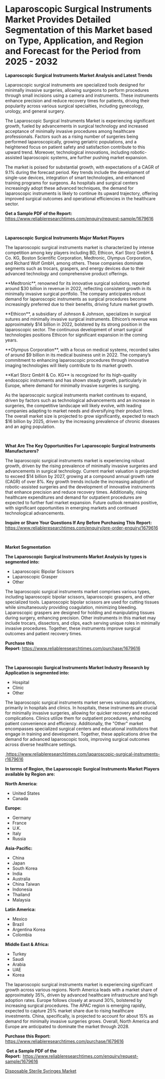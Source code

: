 <p><h1>Laparoscopic Surgical Instruments Market Provides Detailed Segmentation of this Market based on Type, Application, and Region and Forecast for the Period from 2025 - 2032</h1></p><p><strong>Laparoscopic Surgical Instruments Market Analysis and Latest Trends</strong></p>
<p><p>Laparoscopic surgical instruments are specialized tools designed for minimally invasive surgeries, allowing surgeons to perform procedures through small incisions using a camera and instruments. These instruments enhance precision and reduce recovery times for patients, driving their popularity across various surgical specialties, including gynecology, urology, and general surgery.</p><p>The Laparoscopic Surgical Instruments Market is experiencing significant growth, fueled by advancements in surgical technology and increased acceptance of minimally invasive procedures among healthcare professionals. Factors such as a rising number of surgeries being performed laparoscopically, growing geriatric populations, and a heightened focus on patient safety and satisfaction contribute to this upward trend. Moreover, technological innovations, including robotic-assisted laparoscopic systems, are further pushing market expansion.</p><p>The market is poised for substantial growth, with expectations of a CAGR of 9.1% during the forecast period. Key trends include the development of single-use devices, integration of smart technologies, and enhanced training programs for surgeons. As hospitals and surgical centers increasingly adopt these advanced techniques, the demand for laparoscopic instruments is likely to continue its upward trajectory, offering improved surgical outcomes and operational efficiencies in the healthcare sector.</p></p>
<p><strong>Get a Sample PDF of the Report:&nbsp;</strong> <a href="https://www.reliableresearchtimes.com/enquiry/request-sample/1679616?utm_campaign=3044&utm_medium=2&utm_source=Github&utm_content=ia&utm_term=04032025&utm_id=laparoscopic-surgical-instruments">https://www.reliableresearchtimes.com/enquiry/request-sample/1679616</a></p>
<p>&nbsp;</p>
<p><strong>Laparoscopic Surgical Instruments Major Market Players</strong></p>
<p><p>The laparoscopic surgical instruments market is characterized by intense competition among key players including BD, Ethicon, Karl Storz GmbH & Co. KG, Boston Scientific Corporation, Medtronic, Olympus Corporation, and Richard Wolf GmbH, among others. These companies dominate segments such as trocars, graspers, and energy devices due to their advanced technology and comprehensive product offerings.</p><p>**Medtronic**, renowned for its innovative surgical solutions, reported around $30 billion in revenue in 2022, reflecting consistent growth in its minimally invasive surgical portfolio. The company anticipates robust demand for laparoscopic instruments as surgical procedures become increasingly preferred due to their benefits, driving future market growth.</p><p>**Ethicon**, a subsidiary of Johnson & Johnson, specializes in surgical sutures and minimally invasive surgical instruments. Ethicon’s revenue was approximately $14 billion in 2022, bolstered by its strong position in the laparoscopic sector. The continuous development of smart surgical technologies positions Ethicon for significant expansion in the coming years.</p><p>**Olympus Corporation**, with a focus on medical systems, recorded sales of around $9 billion in its medical business unit in 2022. The company’s commitment to enhancing laparoscopic procedures through innovative imaging technologies will likely contribute to its market growth.</p><p>**Karl Storz GmbH & Co. KG** is recognized for its high-quality endoscopic instruments and has shown steady growth, particularly in Europe, where demand for minimally invasive surgeries is surging.</p><p>As the laparoscopic surgical instruments market continues to expand, driven by factors such as technological advancements and an increase in surgeries, the competitive landscape will likely evolve, with leading companies adapting to market needs and diversifying their product lines. The overall market size is projected to grow significantly, expected to reach $16 billion by 2025, driven by the increasing prevalence of chronic diseases and an aging population.</p></p>
<p>&nbsp;</p>
<p><strong>What Are The Key Opportunities For Laparoscopic Surgical Instruments Manufacturers?</strong></p>
<p><p>The laparoscopic surgical instruments market is experiencing robust growth, driven by the rising prevalence of minimally invasive surgeries and advancements in surgical technology. Current market valuation is projected to exceed $14 billion by 2027, growing at a compound annual growth rate (CAGR) of over 8%. Key growth trends include the increasing adoption of robotic-assisted surgeries and the development of innovative instruments that enhance precision and reduce recovery times. Additionally, rising healthcare expenditures and demand for outpatient procedures are expected to further fuel market expansion. Future outlook remains positive, with significant opportunities in emerging markets and continued technological advancements.</p></p>
<p><strong>Inquire or Share Your Questions If Any Before Purchasing This Report:</strong> <a href="https://www.reliableresearchtimes.com/enquiry/pre-order-enquiry/1679616?utm_campaign=3044&utm_medium=2&utm_source=Github&utm_content=ia&utm_term=04032025&utm_id=laparoscopic-surgical-instruments">https://www.reliableresearchtimes.com/enquiry/pre-order-enquiry/1679616</a></p>
<p>&nbsp;</p>
<p><strong>Market Segmentation</strong></p>
<p><strong>The Laparoscopic Surgical Instruments Market Analysis by types is segmented into:</strong></p>
<p><ul><li>Laparoscopic Bipolar Scissors</li><li>Laparoscopic Grasper</li><li>Other</li></ul></p>
<p><p>The laparoscopic surgical instruments market comprises various types, including laparoscopic bipolar scissors, laparoscopic graspers, and other specialized tools. Laparoscopic bipolar scissors are used for cutting tissues while simultaneously providing coagulation, minimizing bleeding. Laparoscopic graspers are designed for holding and manipulating tissues during surgery, enhancing precision. Other instruments in this market may include trocars, dissectors, and clips, each serving unique roles in minimally invasive procedures. Together, these instruments improve surgical outcomes and patient recovery times.</p></p>
<p><strong>Purchase this Report:&nbsp;</strong><a href="https://www.reliableresearchtimes.com/purchase/1679616?utm_campaign=3044&utm_medium=2&utm_source=Github&utm_content=ia&utm_term=04032025&utm_id=laparoscopic-surgical-instruments">https://www.reliableresearchtimes.com/purchase/1679616</a></p>
<p>&nbsp;</p>
<p><strong>The Laparoscopic Surgical Instruments Market Industry Research by Application is segmented into:</strong></p>
<p><ul><li>Hospital</li><li>Clinic</li><li>Other</li></ul></p>
<p><p>The laparoscopic surgical instruments market serves various applications, primarily in hospitals and clinics. In hospitals, these instruments are crucial for minimally invasive surgeries, allowing for quicker recovery and reduced complications. Clinics utilize them for outpatient procedures, enhancing patient convenience and efficiency. Additionally, the "Other" market encompasses specialized surgical centers and educational institutions that engage in training and development. Together, these applications drive the demand for advanced laparoscopic tools, improving surgical outcomes across diverse healthcare settings.</p></p>
<p><a href="https://www.reliableresearchtimes.com/laparoscopic-surgical-instruments-r1679616?utm_campaign=3044&utm_medium=2&utm_source=Github&utm_content=ia&utm_term=04032025&utm_id=laparoscopic-surgical-instruments">&nbsp;https://www.reliableresearchtimes.com/laparoscopic-surgical-instruments-r1679616</a></p>
<p><strong>In terms of Region, the Laparoscopic Surgical Instruments Market Players available by Region are:</strong></p>
<p>
    <p> <strong> North America: </strong>
        <ul>
            <li>United States</li>
            <li>Canada</li>
        </ul>
        </p> 
    <p> <strong> Europe: </strong>
        <ul>
            <li>Germany</li>
            <li>France</li>
            <li>U.K.</li>
            <li>Italy</li>
            <li>Russia</li>
        </ul>
        </p> 
    <p> <strong> Asia-Pacific: </strong>
        <ul>
            <li>China</li>
            <li>Japan</li>
            <li>South Korea</li>
            <li>India</li>
            <li>Australia</li>
            <li>China Taiwan</li>
            <li>Indonesia</li>
            <li>Thailand</li>
            <li>Malaysia</li>
        </ul>
        </p> 
    <p> <strong> Latin America: </strong>
        <ul>
            <li>Mexico</li>
            <li>Brazil</li>
            <li>Argentina Korea</li>
            <li>Colombia</li>
        </ul>
        </p> 
    <p> <strong> Middle East & Africa: </strong>
        <ul>
            <li>Turkey</li>
            <li>Saudi</li>
            <li>Arabia</li>
            <li>UAE</li>
            <li>Korea</li>
        </ul>
    </p>
    </p>
<p><p>The laparoscopic surgical instruments market is experiencing significant growth across various regions. North America leads with a market share of approximately 35%, driven by advanced healthcare infrastructure and high adoption rates. Europe follows closely at around 30%, bolstered by increasing surgical procedures. The APAC region is emerging rapidly, expected to capture 25% market share due to rising healthcare investments. China, specifically, is projected to account for about 15% as demand for minimally invasive surgeries grows. Overall, North America and Europe are anticipated to dominate the market through 2028.</p></p>
<p><strong>Purchase this Report: </strong><a href="https://www.reliableresearchtimes.com/purchase/1679616?utm_campaign=3044&utm_medium=2&utm_source=Github&utm_content=ia&utm_term=04032025&utm_id=laparoscopic-surgical-instruments">https://www.reliableresearchtimes.com/purchase/1679616</a></p>
<p>&nbsp;<strong>Get a Sample PDF of the Report:&nbsp;&nbsp;</strong><a href="https://www.reliableresearchtimes.com/enquiry/request-sample/1679616?utm_campaign=3044&utm_medium=2&utm_source=Github&utm_content=ia&utm_term=04032025&utm_id=laparoscopic-surgical-instruments">https://www.reliableresearchtimes.com/enquiry/request-sample/1679616</a></p>
<p><strong></strong></p>
<p><p><a href="https://github.com/elodielamto06/Market-Research-Report-List-1/blob/main/disposable-sterile-syringes-market.md?utm_campaign=3044&utm_medium=2&utm_source=Github&utm_content=ia&utm_term=04032025&utm_id=laparoscopic-surgical-instruments">Disposable Sterile Syringes Market</a></p></p>